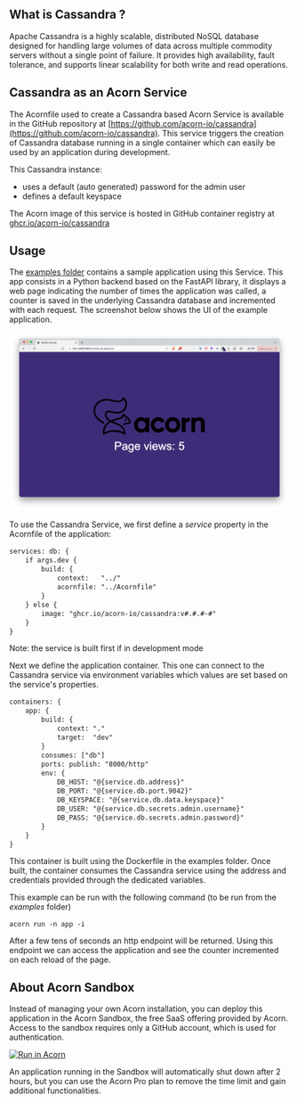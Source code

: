 ## What is Cassandra ?

Apache Cassandra is a highly scalable, distributed NoSQL database designed for handling large volumes of data across multiple commodity servers without a single point of failure. It provides high availability, fault tolerance, and supports linear scalability for both write and read operations.

## Cassandra as an Acorn Service

The Acornfile used to create a Cassandra based Acorn Service is available in the GitHub repository at [https://github.com/acorn-io/cassandra](https://github.com/acorn-io/cassandra). This service triggers the creation of Cassandra database running in a single container which can easily be used by an application during development.

This Cassandra instance:
- uses a default (auto generated) password for the admin user
- defines a default keyspace

The Acorn image of this service is hosted in GitHub container registry at [ghcr.io/acorn-io/cassandra](ghcr.io/acorn-io/cassandra)

## Usage

The [examples folder](https://github.com/acorn-io/cassandra/tree/main/examples) contains a sample application using this Service. This app consists in a Python backend based on the FastAPI library, it displays a web page indicating the number of times the application was called, a counter is saved in the underlying Cassandra database and incremented with each request. The screenshot below shows the UI of the example application. 

![UI](./examples/images/ui.png)

To use the Cassandra Service, we first define a *service* property in the Acornfile of the application:

```
services: db: {
	if args.dev {
		build: {
			context:   "../"
			acornfile: "../Acornfile"
		}
	} else {
		image: "ghcr.io/acorn-io/cassandra:v#.#.#-#"
	}
}
```

Note: the service is built first if in development mode

Next we define the application container. This one can connect to the Cassandra service via environment variables which values are set based on the service's properties.

```
containers: {
	app: {
		build: {
			context: "."
			target:  "dev"
		}
		consumes: ["db"]
		ports: publish: "8000/http"
		env: {
			DB_HOST: "@{service.db.address}"
			DB_PORT: "@{service.db.port.9042}"
			DB_KEYSPACE: "@{service.db.data.keyspace}"
			DB_USER: "@{service.db.secrets.admin.username}"
			DB_PASS: "@{service.db.secrets.admin.password}"
		}
	}
}
```

This container is built using the Dockerfile in the examples folder. Once built, the container consumes the Cassandra service using the address and credentials provided through the dedicated variables.

This example can be run with the following command (to be run from the *examples* folder)

```
acorn run -n app -i
```

After a few tens of seconds an http endpoint will be returned. Using this endpoint we can access the application and see the counter incremented on each reload of the page.

## About Acorn Sandbox

Instead of managing your own Acorn installation, you can deploy this application in the Acorn Sandbox, the free SaaS offering provided by Acorn. Access to the sandbox requires only a GitHub account, which is used for authentication.

[![Run in Acorn](https://acorn.io/v1-ui/run/badge?image=ghcr.io+acorn-io+cassandra+examples:v%23.%23.%23-%23)](https://acorn.io/run/ghcr.io/acorn-io/cassandra/examples:v%23.%23.%23-%23)

An application running in the Sandbox will automatically shut down after 2 hours, but you can use the Acorn Pro plan to remove the time limit and gain additional functionalities.